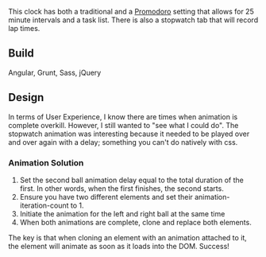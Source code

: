 This clock has both a traditional and a [Promodoro]( https://en.wikipedia.org/wiki/Pomodoro_Technique) setting that allows for 25 minute intervals and a task list. There is also a stopwatch tab that will record lap times.

## Build
Angular, Grunt, Sass, jQuery

## Design

In terms of User Experience, I know there are times when animation is complete overkill. However, I still wanted to "see what I could do". The stopwatch animation was interesting because it needed to be played over and over again with a delay; something you can't do natively with css.

### Animation Solution

<div class="num-list-container">
  <ol class="numbered-list">
     <li>Set the second ball animation delay equal to the total duration of the first. In other words, when the first finishes, the second starts.</li>
     <li>Ensure you have two different elements and set their animation-iteration-count to 1.</li>
     <li>Initiate the animation for the left and right ball at the same time</li>
     <li>When both animations are complete, clone and replace both elements.</li>
  </ol>
</div>

The key is that when cloning an element with an animation attached to it, the element will animate as soon as it loads into the DOM. Success!
